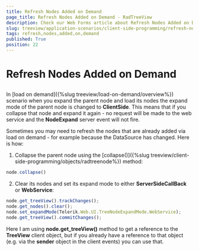 ```yaml
---
title: Refresh Nodes Added on Demand
page_title: Refresh Nodes Added on Demand - RadTreeView
description: Check our Web Forms article about Refresh Nodes Added on Demand.
slug: treeview/application-scenarios/client-side-programming/refresh-nodes-added-on-demand
tags: refresh,nodes,added,on,demand
published: True
position: 22
---
```


# Refresh Nodes Added on Demand



## 

In [load on demand]({%slug treeview/load-on-demand/overview%}) scenario when you expand the parent node and load its nodes the expand mode of the parent node is changed to **ClientSide**. This means that if you collapse that node and expand it again - no request will be made to the web service and the **NodeExpand** server event will not fire.

Sometimes you may need to refresh the nodes that are already added via load on demand - for example because the DataSource has changed. Here is how:

1. Collapse the parent node using the [collapse()]({%slug treeview/client-side-programming/objects/radtreenode%}) method:

````JavaScript
node.collapse()
````



2. Clear its nodes and set its expand mode to either **ServerSideCallBack** or **WebService**:

````JavaScript
node.get_treeView().trackChanges();
node.get_nodes().clear();
node.set_expandMode(Telerik.Web.UI.TreeNodeExpandMode.WebService);
node.get_treeView().commitChanges();
````



Here I am using **node.get_treeView()** method to get a reference to the **TreeView** client object, but if you already have a reference to that object (e.g. via the **sender** object in the client events) you can use that.
